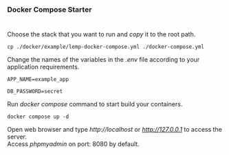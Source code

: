 ### Docker Compose Starter

#

Choose the stack that you want to run and <i>copy</i> it to the root path.

```
cp ./docker/example/lemp-docker-compose.yml ./docker-compose.yml
```

Change the names of the variables in the <i>.env</i> file according to your application requirements.

```
APP_NAME=example_app

DB_PASSWORD=secret
```

Run <i>docker compose</i> command to start build your containers.

```
docker compose up -d
```

Open web browser and type <i>http://localhost</i> or <i>http://127.0.0.1</i> to access the server. <br/>
Access <i>phpmyadmin</i> on port: 8080 by default.
